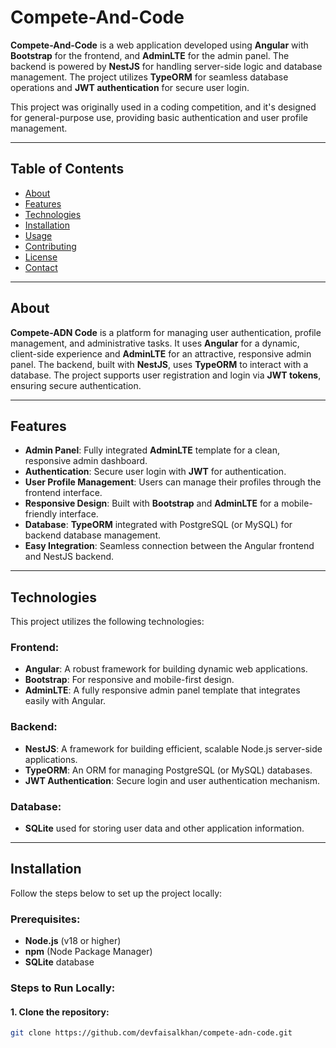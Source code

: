 # Compete-And-Code

**Compete-And-Code** is a web application developed using **Angular** with **Bootstrap** for the frontend, and **AdminLTE** for the admin panel. The backend is powered by **NestJS** for handling server-side logic and database management. The project utilizes **TypeORM** for seamless database operations and **JWT authentication** for secure user login.

This project was originally used in a coding competition, and it's designed for general-purpose use, providing basic authentication and user profile management.

---

## Table of Contents
- [About](#about)
- [Features](#features)
- [Technologies](#technologies)
- [Installation](#installation)
- [Usage](#usage)
- [Contributing](#contributing)
- [License](#license)
- [Contact](#contact)

---

## About

**Compete-ADN Code** is a platform for managing user authentication, profile management, and administrative tasks. It uses **Angular** for a dynamic, client-side experience and **AdminLTE** for an attractive, responsive admin panel. The backend, built with **NestJS**, uses **TypeORM** to interact with a database. The project supports user registration and login via **JWT tokens**, ensuring secure authentication.

---

## Features

- **Admin Panel**: Fully integrated **AdminLTE** template for a clean, responsive admin dashboard.
- **Authentication**: Secure user login with **JWT** for authentication.
- **User Profile Management**: Users can manage their profiles through the frontend interface.
- **Responsive Design**: Built with **Bootstrap** and **AdminLTE** for a mobile-friendly interface.
- **Database**: **TypeORM** integrated with PostgreSQL (or MySQL) for backend database management.
- **Easy Integration**: Seamless connection between the Angular frontend and NestJS backend.

---

## Technologies

This project utilizes the following technologies:

### Frontend:
- **Angular**: A robust framework for building dynamic web applications.
- **Bootstrap**: For responsive and mobile-first design.
- **AdminLTE**: A fully responsive admin panel template that integrates easily with Angular.

### Backend:
- **NestJS**: A framework for building efficient, scalable Node.js server-side applications.
- **TypeORM**: An ORM for managing PostgreSQL (or MySQL) databases.
- **JWT Authentication**: Secure login and user authentication mechanism.

### Database:
- **SQLite** used for storing user data and other application information.

---

## Installation

Follow the steps below to set up the project locally:

### Prerequisites:
- **Node.js** (v18 or higher)
- **npm** (Node Package Manager)
- **SQLite** database

### Steps to Run Locally:

#### 1. Clone the repository:
```bash
git clone https://github.com/devfaisalkhan/compete-adn-code.git
